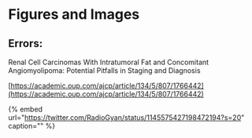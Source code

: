 # Figures and Images

## Errors:

Renal Cell Carcinomas With Intratumoral Fat and Concomitant Angiomyolipoma: Potential Pitfalls in Staging and Diagnosis

[https://academic.oup.com/ajcp/article/134/5/807/1766442](https://academic.oup.com/ajcp/article/134/5/807/1766442)

{% embed url="https://twitter.com/RadioGyan/status/1145575427198472194?s=20" caption="" %}

